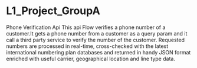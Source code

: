 # L1_Project_GroupA
Phone Verification Api
This api Flow verifies a phone number of a customer.It gets a phone number from a customer as a query param and it call a third party service to verify the number of the customer. Requested numbers are processed in real-time, cross-checked with the latest international numbering plan databases and returned in handy JSON format enriched with useful carrier, geographical location and line type data.
